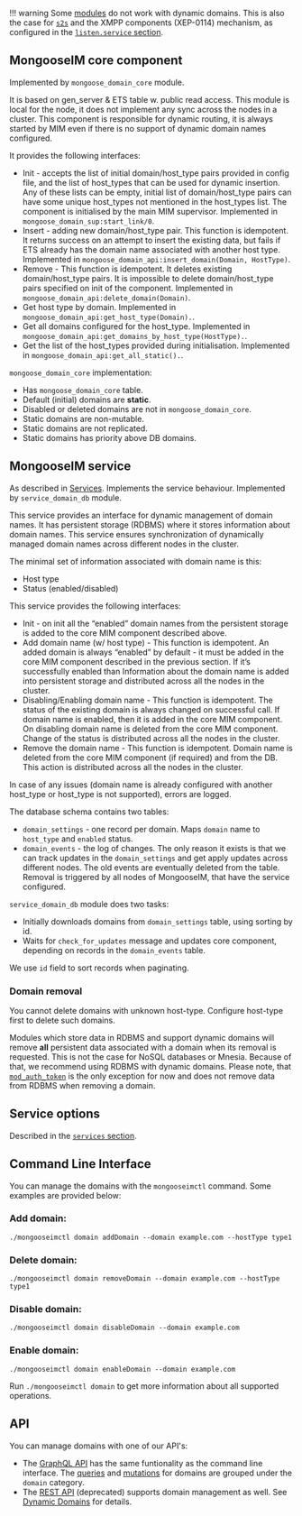 !!! warning
    Some [modules](../configuration/Modules.md#modules-incompatible-with-dynamic-domains) do not work with dynamic domains.
    This is also the case for [`s2s`](../configuration/s2s.md) and the XMPP components (XEP-0114) mechanism, as configured in the [`listen.service` section](../listeners/listen-components.md#xmpp-components-listenservice).

## MongooseIM core component

Implemented by `mongoose_domain_core` module.

It is based on gen\_server & ETS table w. public read access.
This module is local for the node, it does not implement any sync across the
nodes in a cluster.
This component is responsible for dynamic routing, it is always
started by MIM even if there is no support of dynamic domain names configured.

It provides the following interfaces:

- Init - accepts the list of initial domain/host\_type pairs provided in
  config file, and the list of host\_types that can be used for dynamic insertion.
  Any of these lists can be empty, initial list of domain/host\_type pairs can
  have some unique host\_types not mentioned in the host\_types list.
  The component is initialised by the main MIM supervisor.
  Implemented in `mongoose_domain_sup:start_link/0`.
- Insert - adding new domain/host\_type pair.
  This function is idempotent. It returns success on an attempt to insert the existing data,
  but fails if ETS already has the domain name associated with another host type.
  Implemented in `mongoose_domain_api:insert_domain(Domain, HostType)`.
- Remove - This function is idempotent. It deletes existing
  domain/host\_type pairs.
  It is impossible to delete domain/host\_type pairs specified on init
  of the component.
  Implemented in `mongoose_domain_api:delete_domain(Domain)`.
- Get host type by domain.
  Implemented in `mongoose_domain_api:get_host_type(Domain).`.
- Get all domains configured for the host\_type. 
  Implemented in `mongoose_domain_api:get_domains_by_host_type(HostType).`.
- Get the list of the host\_types provided during initialisation.
  Implemented in `mongoose_domain_api:get_all_static().`.

`mongoose_domain_core` implementation:

- Has `mongoose_domain_core` table.
- Default (initial) domains are **static**.
- Disabled or deleted domains are not in `mongoose_domain_core`.
- Static domains are non-mutable.
- Static domains are not replicated.
- Static domains has priority above DB domains.

## MongooseIM service

As described in [Services](../configuration/Services.md#service_domain_db).
Implements the service behaviour.
Implemented by `service_domain_db` module.

This service provides an interface for dynamic management of domain names.
It has persistent storage (RDBMS) where it stores information about domain names.
This service ensures synchronization of dynamically managed domain names
across different nodes in the cluster.

The minimal set of information associated with domain name is this:

- Host type
- Status (enabled/disabled)

This service provides the following interfaces:

- Init - on init all the “enabled” domain names from the persistent storage
  is added to the core MIM component described above.
- Add domain name (w/ host type) - This function is idempotent.
  An added domain is always “enabled” by default - it must be added in the core MIM
  component described in the previous section.
  If it’s successfully enabled than Information about the domain name is
  added into persistent storage and distributed across all the nodes in the cluster.
- Disabling/Enabling domain name - This function is idempotent. The status
  of the existing domain is always changed on successful call.
  If domain name is enabled, then it is added in the core MIM component.
  On disabling domain name is deleted from the core MIM component.
  Change of the status is distributed across all the nodes in the cluster.
- Remove the domain name - This function is idempotent.
  Domain name is deleted from the core MIM component (if required) and from the DB.
  This action is distributed across all the nodes in the cluster.

In case of any issues (domain name is already configured with another
host\_type or host\_type is not supported), errors are logged.

The database schema contains two tables:

- `domain_settings` - one record per domain. Maps `domain` name to `host_type` and `enabled` status.
- `domain_events` - the log of changes. The only reason it exists is that
  we can track updates in the `domain_settings` and get apply updates across different nodes.
  The old events are eventually deleted from the table.  Removal is triggered by
  all nodes of MongooseIM, that have the service configured.

`service_domain_db` module does two tasks:

- Initially downloads domains from `domain_settings` table, using sorting by id.
- Waits for `check_for_updates` message and updates core component, depending
  on records in the `domain_events` table.

We use `id` field to sort records when paginating.

### Domain removal

You cannot delete domains with unknown host-type.
Configure host-type first to delete such domains.

Modules which store data in RDBMS and support dynamic domains will remove **all** persistent data associated with a domain when its removal is requested.
This is not the case for NoSQL databases or Mnesia.
Because of that, we recommend using RDBMS with dynamic domains.
Please note, that [`mod_auth_token`](../modules/mod_auth_token.md) is the only exception for now and does not remove data from RDBMS when removing a domain.

## Service options

Described in the [`services` section](../configuration/Services.md#service_domain_db).

## Command Line Interface

You can manage the domains with the `mongooseimctl` command. Some examples are provided below:

### Add domain:

```
./mongooseimctl domain addDomain --domain example.com --hostType type1
```

### Delete domain:

```
./mongooseimctl domain removeDomain --domain example.com --hostType type1
```

### Disable domain:

```
./mongooseimctl domain disableDomain --domain example.com
```

### Enable domain:

```
./mongooseimctl domain enableDomain --domain example.com
```

Run `./mongooseimctl domain` to get more information about all supported operations.

## API

You can manage domains with one of our API's:

* The [GraphQL API](../graphql-api/Admin-GraphQL.md) has the same funtionality as the command line interface. The <a href="../../graphql-api/admin-graphql-doc.html#query-domain">queries</a> and <a href="../../graphql-api/admin-graphql-doc.html#mutation-domain">mutations</a> for domains are grouped under the `domain` category.
* The [REST API](../rest-api/Administration-backend.md) (deprecated) supports domain management as well. See <a href="../../swagger/index.html#/Dynamic_domains">Dynamic Domains</a> for details.
